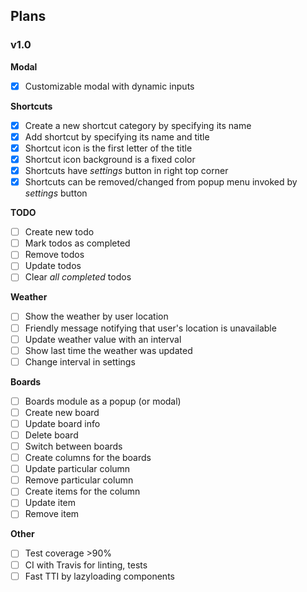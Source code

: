 ## Plans

### v1.0

**Modal**

- [x] Customizable modal with dynamic inputs

**Shortcuts**

- [x] Create a new shortcut category by specifying its name
- [x] Add shortcut by specifying its name and title
- [x] Shortcut icon is the first letter of the title
- [x] Shortcut icon background is a fixed color
- [x] Shortcuts have _settings_ button in right top corner
- [x] Shortcuts can be removed/changed from popup menu invoked by _settings_ button

**TODO**

- [ ] Create new todo
- [ ] Mark todos as completed
- [ ] Remove todos
- [ ] Update todos
- [ ] Clear _all completed_ todos

**Weather**

- [ ] Show the weather by user location
- [ ] Friendly message notifying that user's location is unavailable
- [ ] Update weather value with an interval
- [ ] Show last time the weather was updated
- [ ] Change interval in settings

**Boards**

- [ ] Boards module as a popup (or modal)
- [ ] Create new board
- [ ] Update board info
- [ ] Delete board
- [ ] Switch between boards
- [ ] Create columns for the boards
- [ ] Update particular column
- [ ] Remove particular column
- [ ] Create items for the column
- [ ] Update item
- [ ] Remove item

**Other**

- [ ] Test coverage >90%
- [ ] CI with Travis for linting, tests
- [ ] Fast TTI by lazyloading components
